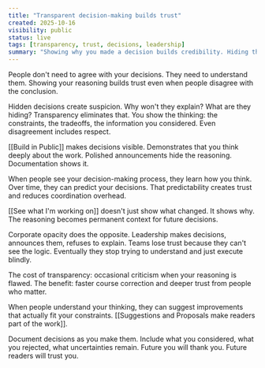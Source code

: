 ```yaml
---
title: "Transparent decision-making builds trust"
created: 2025-10-16
visibility: public
status: live
tags: [transparency, trust, decisions, leadership]
summary: "Showing why you made a decision builds credibility. Hiding the reasoning creates suspicion. Transparency compounds trust over time."
---
```


People don't need to agree with your decisions. They need to understand them. Showing your reasoning builds trust even when people disagree with the conclusion.

Hidden decisions create suspicion. Why won't they explain? What are they hiding? Transparency eliminates that. You show the thinking: the constraints, the tradeoffs, the information you considered. Even disagreement includes respect.

[[Build in Public]] makes decisions visible. Demonstrates that you think deeply about the work. Polished announcements hide the reasoning. Documentation shows it.

When people see your decision-making process, they learn how you think. Over time, they can predict your decisions. That predictability creates trust and reduces coordination overhead.

[[See what I'm working on]] doesn't just show what changed. It shows why. The reasoning becomes permanent context for future decisions.

Corporate opacity does the opposite. Leadership makes decisions, announces them, refuses to explain. Teams lose trust because they can't see the logic. Eventually they stop trying to understand and just execute blindly.

The cost of transparency: occasional criticism when your reasoning is flawed. The benefit: faster course correction and deeper trust from people who matter.

When people understand your thinking, they can suggest improvements that actually fit your constraints. [[Suggestions and Proposals make readers part of the work]].

Document decisions as you make them. Include what you considered, what you rejected, what uncertainties remain. Future you will thank you. Future readers will trust you.
